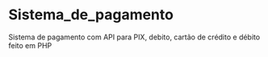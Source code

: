 # Sistema_de_pagamento
 Sistema de pagamento com API para PIX, debito, cartão de crédito e débito feito em PHP
